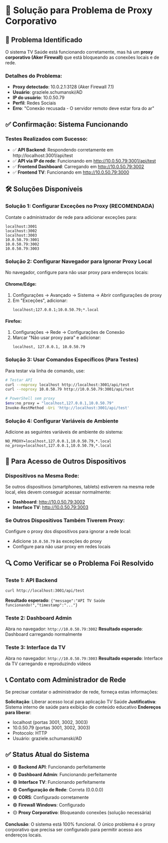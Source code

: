 # 🔧 Solução para Problema de Proxy Corporativo

## 🚨 Problema Identificado

O sistema TV Saúde está funcionando corretamente, mas há um **proxy corporativo (Aker Firewall)** que está bloqueando as conexões locais e de rede.

### Detalhes do Problema:
- **Proxy detectado**: 10.0.2.1:3128 (Aker Firewall 7.1)
- **Usuário**: graziele.schumanski/AD
- **IP do usuário**: 10.0.50.79
- **Perfil**: Redes Sociais
- **Erro**: "Conexão recusada - O servidor remoto deve estar fora do ar"

## ✅ Confirmação: Sistema Funcionando

### Testes Realizados com Sucesso:
- ✅ **API Backend**: Respondendo corretamente em http://localhost:3001/api/test
- ✅ **API via IP de rede**: Funcionando em http://10.0.50.79:3001/api/test
- ✅ **Frontend Dashboard**: Carregando em http://10.0.50.79:3002
- ✅ **Frontend TV**: Funcionando em http://10.0.50.79:3000

## 🛠️ Soluções Disponíveis

### Solução 1: Configurar Exceções no Proxy (RECOMENDADA)
Contate o administrador de rede para adicionar exceções para:
```
localhost:3001
localhost:3002
localhost:3003
10.0.50.79:3001
10.0.50.79:3002
10.0.50.79:3003
```

### Solução 2: Configurar Navegador para Ignorar Proxy Local
No navegador, configure para não usar proxy para endereços locais:

#### Chrome/Edge:
1. Configurações → Avançado → Sistema → Abrir configurações de proxy
2. Em "Exceções", adicionar:
   ```
   localhost;127.0.0.1;10.0.50.79;*.local
   ```

#### Firefox:
1. Configurações → Rede → Configurações de Conexão
2. Marcar "Não usar proxy para" e adicionar:
   ```
   localhost, 127.0.0.1, 10.0.50.79
   ```

### Solução 3: Usar Comandos Específicos (Para Testes)
Para testar via linha de comando, use:
```bash
# Testar API
curl --noproxy localhost http://localhost:3001/api/test
curl --noproxy 10.0.50.79 http://10.0.50.79:3001/api/test

# PowerShell sem proxy
$env:no_proxy = "localhost,127.0.0.1,10.0.50.79"
Invoke-RestMethod -Uri 'http://localhost:3001/api/test'
```

### Solução 4: Configurar Variáveis de Ambiente
Adicione as seguintes variáveis de ambiente do sistema:
```
NO_PROXY=localhost,127.0.0.1,10.0.50.79,*.local
no_proxy=localhost,127.0.0.1,10.0.50.79,*.local
```

## 📱 Para Acesso de Outros Dispositivos

### Dispositivos na Mesma Rede:
Se outros dispositivos (smartphones, tablets) estiverem na mesma rede local, eles devem conseguir acessar normalmente:
- **Dashboard**: http://10.0.50.79:3002
- **Interface TV**: http://10.0.50.79:3003

### Se Outros Dispositivos Também Tiverem Proxy:
Configure o proxy dos dispositivos para ignorar a rede local:
- Adicione `10.0.50.79` às exceções do proxy
- Configure para não usar proxy em redes locais

## 🔍 Como Verificar se o Problema Foi Resolvido

### Teste 1: API Backend
```bash
curl http://localhost:3001/api/test
```
**Resultado esperado**: `{"message":"API TV Saúde funcionando!","timestamp":"..."}`

### Teste 2: Dashboard Admin
Abra no navegador: `http://10.0.50.79:3002`
**Resultado esperado**: Dashboard carregando normalmente

### Teste 3: Interface da TV
Abra no navegador: `http://10.0.50.79:3003`
**Resultado esperado**: Interface da TV carregando e reproduzindo vídeos

## 📞 Contato com Administrador de Rede

Se precisar contatar o administrador de rede, forneça estas informações:

**Solicitação**: Liberar acesso local para aplicação TV Saúde
**Justificativa**: Sistema interno de saúde para exibição de conteúdo educativo
**Endereços para liberar**:
- localhost (portas 3001, 3002, 3003)
- 10.0.50.79 (portas 3001, 3002, 3003)
- Protocolo: HTTP
- Usuário: graziele.schumanski/AD

## ✅ Status Atual do Sistema

- 🟢 **Backend API**: Funcionando perfeitamente
- 🟢 **Dashboard Admin**: Funcionando perfeitamente  
- 🟢 **Interface TV**: Funcionando perfeitamente
- 🟢 **Configuração de Rede**: Correta (0.0.0.0)
- 🟢 **CORS**: Configurado corretamente
- 🟢 **Firewall Windows**: Configurado
- 🟡 **Proxy Corporativo**: Bloqueando conexões (solução necessária)

**Conclusão**: O sistema está 100% funcional. O único problema é o proxy corporativo que precisa ser configurado para permitir acesso aos endereços locais.

